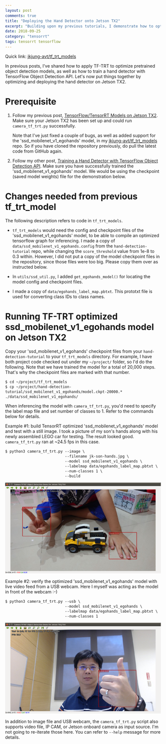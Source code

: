 ```yaml
---
layout: post
comments: true
title: "Deploying the Hand Detector onto Jetson TX2"
excerpt: "Building upon my previous tutorials, I demonstrate how to optimize a custom trained object detection model with TensorRT, and deploy it onto Jetson TX2."
date: 2018-09-25
category: "tensorrt"
tags: tensorrt tensorflow
---
```


Quick link: [jkjung-avt/tf_trt_models](https://github.com/jkjung-avt/tf_trt_models)

In previous posts, I've shared how to apply TF-TRT to optimize pretrained object detection models, as well as how to train a hand detector with TensorFlow Object Detection API.  Let's now put things together by optimizing and deploying the hand detector on Jetson TX2.

# Prerequisite

1. Follow my previous post, [TensorFlow/TensorRT Models on Jetson TX2](https://jkjung-avt.github.io/tf-trt-models/).  Make sure your Jetson TX2 has been set up and could run `camera_tf_trt.py` successfully.

   Note that I've just fixed a couple of bugs, as well as added support for the 'ssd_mobilenet_v1_egohands' model, in my [jkjung-avt/tf_trt_models](https://github.com/jkjung-avt/tf_trt_models) repo.  So if you have cloned the repository previously, do pull the latest code from GitHub again.

2. Follow my other post, [Training a Hand Detector with TensorFlow Object Detection API](https://jkjung-avt.github.io/hand-detection-tutorial/).  Make sure you have successfully trained the 'ssd_mobilenet_v1_egohands' model.  We would be using the checkpoint (saved model weights) file for the demonstration below.

# Changes needed from previous tf_trt_model

The following description refers to code in `tf_trt_models`.

* `tf_trt_models` would need the config and checkpoint files of the 'ssd_mobilenet_v1_egohands' model, to be able to compile an optimized tensorflow graph for inferencing.  I made a copy of `data/ssd_mobilenet_v1_egohands.config` from the `hand-detection-tutorial` repo, while changing the `score_threshold` value from 1e-8 to 0.3 within.  However, I did not put a copy of the model checkpoint files in the repository, since those files were too big.  Please copy them over as instructed below.

* In `utils/ssd_util.py`, I added `get_egohands_model()` for locating the model config and checkpoint files.

* I made a copy of `data/egohands_label_map.pbtxt`.  This prototxt file is used for converting class IDs to class names.

# Running TF-TRT optimized ssd_mobilenet_v1_egohands model on Jetson TX2

Copy your 'ssd_mobilenet_v1_egohands' checkpoint files from your `hand-detection-tutorial` to your `tf_trt_models` directory.  For example, I have both project code checked out under my `~/project/` folder, so I'd do the following.  Note that we have trained the model for a total of 20,000 steps.  That's why the checkpoint files are marked with that number.

```shell
$ cd ~/project/tf_trt_models
$ cp ~/project/hand-detection-tutorial/ssd_mobilenet_v1_egohands/model.ckpt-20000.* ./data/ssd_mobilenet_v1_egohands/
```

When inferencing the model with `camera_tf_trt.py`, you'd need to specify the label map file and set number of classes to 1.  Refer to the commands below for details.

Example #1: build TensorRT optimized 'ssd_mobilenet_v1_egohands' model and test with a still image.  I took a picture of my son's hands along with his newly assembled LEGO car for testing.  The result looked good.  `camera_tf_trt.py` ran at ~24.5 fps in this case.

```
$ python3 camera_tf_trt.py --image \
                           --filename jk-son-hands.jpg \
                           --model ssd_mobilenet_v1_egohands \
                           --labelmap data/egohands_label_map.pbtxt \
                           --num-classes 1 \
                           --build
```

![Tested with a photo of my son's hands](/assets/2018-09-25-hand-detection-on-tx2/son-hands-detected.png)

Example #2: verify the optimized 'ssd_mobilenet_v1_egohands' model with live video feed from a USB webcam.  Here I myself was acting as the model in front of the webcam :-)

```
$ python3 camera_tf_trt.py --usb \
                           --model ssd_mobilenet_v1_egohands \
                           --labelmap data/egohands_label_map.pbtxt \
                           --num-classes 1
```

![Tested with my own hand in front of a USB webcam](/assets/2018-09-25-hand-detection-on-tx2/jk-hand-detected.png)

In addition to image file and USB webcam, the `camera_tf_trt.py` script also supports video file, IP CAM, or Jetson onboard camera as input source.  I'm not going to re-iterate those here.  You can refer to `--help` message for more details.

